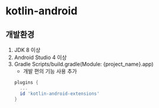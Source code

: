 # kotlin-android

## 개발환경

1. JDK 8 이상
2. Android Studio 4 이상
3. Gradle Scripts/build.gradle(Module: {project_name}.app)
   - 개발 편의 기능 사용 추가
   ```gradle
   plugins {
     ...
     id 'kotlin-android-extensions'
   }
   ```
